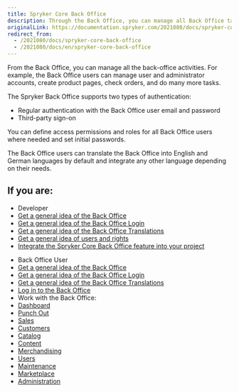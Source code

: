 ```yaml
---
title: Spryker Core Back Office
description: Through the Back Office, you can manage all Back Office tasks.
originalLink: https://documentation.spryker.com/2021080/docs/spryker-core-back-office
redirect_from:
  - /2021080/docs/spryker-core-back-office
  - /2021080/docs/en/spryker-core-back-office
---
```


From the Back Office, you can manage all the back-office activities. For example, the Back Office users can manage user and administrator accounts, create product pages, check orders, and do many more tasks. 

The Spryker Back Office supports two types of authentication:

* Regular authentication with the Back Office user email and password
* Third-party sign-on

You can define access permissions and roles for all Back Office users where needed and set initial passwords. 

The Back Office users can translate the Back Office into English and German languages by default and integrate any other language depending on their needs. 

## If you are:

<div class="mr-container">
    <div class="mr-list-container">
        <!-- col1 -->
        <div class="mr-col">
            <ul class="mr-list mr-list-green">
                <li class="mr-title">Developer</li>
                <li><a href="https://documentation.spryker.com/docs/the-back-office" class="mr-link">Get a general idea of the Back Office</a></li>
                 <li><a href="https://documentation.spryker.com/2021080/docs/back-office-login-feature-overview" class="mr-link">Get a general idea of the Back Office Login</a></li>
                <li><a href="https://documentation.spryker.com/docs/back-office-translations" class="mr-link">Get a general idea of the Back Office Translations</a></li>
                <li><a href="https://documentation.spryker.com/docs/users-and-rights" class="mr-link">Get a general idea of users and rights</a></li>
                <li><a href="https://documentation.spryker.com/docs/spryker-core-back-office-feature-integration" class="mr-link">Integrate the Spryker Core Back Office feature into your project</a></li>
            </ul>
        </div>
        <!-- col2 -->
        <div class="mr-col">
            <ul class="mr-list mr-list-blue">
                <li class="mr-title"> Back Office User</li>
                                 <li><a href="https://documentation.spryker.com/docs/the-back-office" class="mr-link">Get a general idea of the Back Office</a></li>
                                  <li><a href="https://documentation.spryker.com/2021080/docs/back-office-login-feature-overview" class="mr-link">Get a general idea of the Back Office Login</a></li>
                              <li><a href="https://documentation.spryker.com/docs/back-office-translations" class="mr-link">Get a general idea of the Back Office Translations</a></li>
                              <li><a href="https://documentation.spryker.com/docs/logging-in-to-the-back-office" class="mr-link">Log in to the Back Office</a></li>
                <li>Work with the Back Office:</li>
                <li><a href="https://documentation.spryker.com/docs/reference-information-dashboard" class="mr-link">Dashboard</a></li>
                <li><a href="https://documentation.spryker.com/docs/managing-punchout-connections" class="mr-link">Punch Out</a></li>
                <li><a href="https://documentation.spryker.com/docs/order-matrix-reference-information" class="mr-link">Sales</a></li>
                <li><a href="https://documentation.spryker.com/docs/managing-customers" class="mr-link">Customers</a></li>
                <li><a href="https://documentation.spryker.com/docs/creating-an-abstract-product" class="mr-link">Catalog</a></li>
                <li><a href="https://documentation.spryker.com/docs/creating-content-items" class="mr-link">Content</a></li>
                <li><a href="https://documentation.spryker.com/docs/creating-a-voucher" class="mr-link">Merchandising</a></li>
                <li><a href="https://documentation.spryker.com/docs/managing-roles" class="mr-link">Users</a></li>
                <li><a href="https://documentation.spryker.com/docs/maintenance" class="mr-link">Maintenance</a></li>
                <li><a href="https://documentation.spryker.com/docs/marketplace" class="mr-link">Marketplace</a></li>
                <li><a href="https://documentation.spryker.com/v6/docs/creating-a-warehouse" class="mr-link">Administration</a></li>
            </ul>
        </div>
        </div>
</div>   
